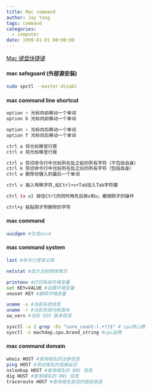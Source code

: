 ```yaml
---
title: Mac command
author: Jay Yang
tags: command
categories:
  - computer
date: 1999-01-01 00:00:00
---
```


[Mac 键盘快捷键](https://support.apple.com/zh-cn/HT201236)

#### mac safeguard (外部源安装)

```bash
sudo spctl --master-disabl
```

#### mac command line shortcut

```bash
option < 光标向前移动一个单词
option b 光标向前移动一个单词

option > 光标向后移动一个单词
option f 光标向后移动一个单词

ctrl a 将光标移至行首
ctrl e 将光标移至行尾

ctrl u 剪切命令行中光标所在处之前的所有字符（不包括自身）
ctrl k 剪切命令行中光标所在处之后的所有字符（包括自身）
ctrl w 删除你键入的最后一个单词

ctrl v 插入特殊字符,如Ctrl+v+Tab加入Tab字符键

ctrl (x u) 按住Ctrl的同时再先后按x和u，撤销刚才的操作

ctrl+y 粘贴刚才所删除的字符
```

#### mac command

```bash
uuidgen #生成uuid
```

#### mac command system

```bash
last #命令行登录记录

netstat #显示当前网络情况

printenv #打印系统环境变量
set KEY=VALUE #设置环境变量
unuset KEY #删除环境变量

uname -a #当前系统信息
uname -r #当前系统内核版本
sw_vers #当前 OSX 版本信息

sysctl -a | grep -Eo "core_count:(.+?)$" # cpu核心数
sysctl -n machdep.cpu.brand_string #cpu品牌
```

#### mac command domain

```bash
whois HOST #查询域名的注册信息
ping HOST #测试域名的连接延迟
nslookup HOST #查询域名的 DNS 信息
dig HOST #查询域名的 DNS 信息
traceroute HOST #查询域名查找的路由信息
```
